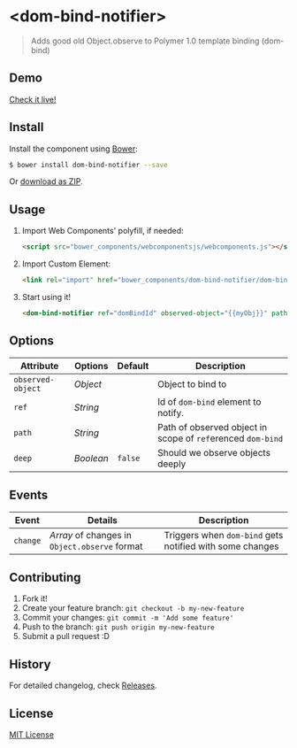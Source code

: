 # &lt;dom-bind-notifier&gt;

> Adds good old Object.observe to Polymer 1.0 template binding (dom-bind)

## Demo

[Check it live!](http://Juicy.github.io/dom-bind-notifier)

## Install

Install the component using [Bower](http://bower.io/):

```sh
$ bower install dom-bind-notifier --save
```

Or [download as ZIP](https://github.com/Juicy/dom-bind-notifier/archive/master.zip).

## Usage

1. Import Web Components' polyfill, if needed:

    ```html
    <script src="bower_components/webcomponentsjs/webcomponents.js"></script>
    ```

2. Import Custom Element:

    ```html
    <link rel="import" href="bower_components/dom-bind-notifier/dom-bind-notifier.html">
    ```

3. Start using it!

    ```html
    <dom-bind-notifier ref="domBindId" observed-object="{{myObj}}" path="myObj" deep></dom-bind-notifier>
    ```

## Options

Attribute         | Options   | Default | Description
---               | ---       | ---     | ---
`observed-object` | *Object*  |         | Object to bind to
`ref`             | *String*  |         | Id of `dom-bind` element to notify.
`path`            | *String*  |         | Path of observed object in scope of `ref`erenced `dom-bind`
`deep`            | *Boolean* | `false` | Should we observe objects deeply

## Events

Event    | Details                                       | Description
---      | ---                                           | ---
`change` | *Array* of changes in `Object.observe` format | Triggers when `dom-bind` gets notified with some changes

## Contributing

1. Fork it!
2. Create your feature branch: `git checkout -b my-new-feature`
3. Commit your changes: `git commit -m 'Add some feature'`
4. Push to the branch: `git push origin my-new-feature`
5. Submit a pull request :D

## History

For detailed changelog, check [Releases](https://github.com/Juicy/dom-bind-notifier/releases).

## License

[MIT License](http://opensource.org/licenses/MIT)
